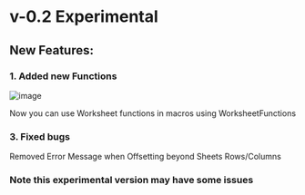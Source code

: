 # v-0.2 Experimental

## New Features:

### 1. Added new Functions
   
   ![image](https://github.com/user-attachments/assets/88a306e2-4cc9-4c1e-9aea-e1577c367d81)

   Now you can use Worksheet functions in macros using WorksheetFunctions


### 3. Fixed bugs

Removed Error Message when Offsetting beyond Sheets Rows/Columns


### Note this experimental version may have some issues 
